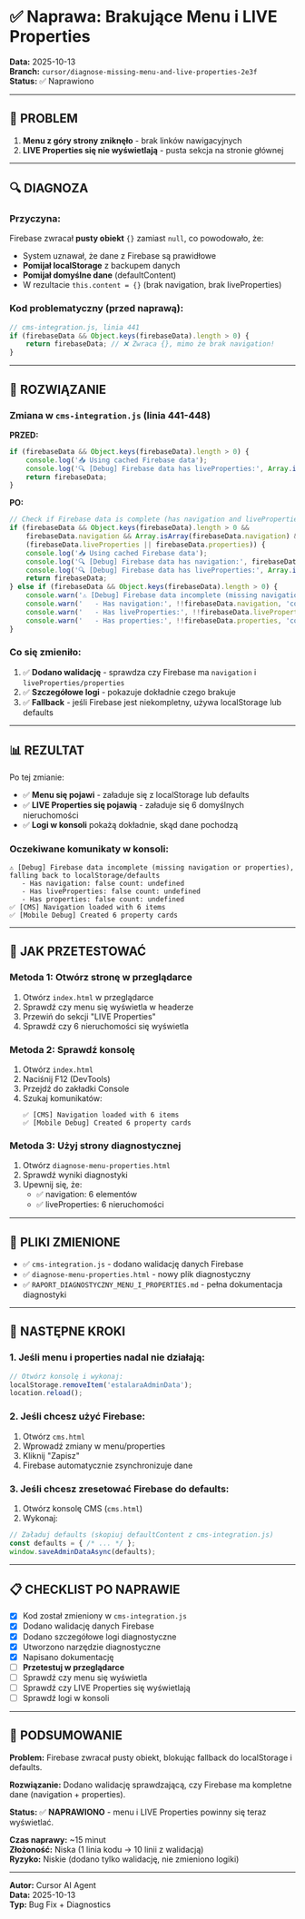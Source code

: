 # ✅ Naprawa: Brakujące Menu i LIVE Properties

**Data:** 2025-10-13  
**Branch:** `cursor/diagnose-missing-menu-and-live-properties-2e3f`  
**Status:** ✅ Naprawiono

---

## 🐛 PROBLEM

1. **Menu z góry strony zniknęło** - brak linków nawigacyjnych
2. **LIVE Properties się nie wyświetlają** - pusta sekcja na stronie głównej

---

## 🔍 DIAGNOZA

### Przyczyna:
Firebase zwracał **pusty obiekt** `{}` zamiast `null`, co powodowało, że:
- System uznawał, że dane z Firebase są prawidłowe
- **Pomijał localStorage** z backupem danych
- **Pomijał domyślne dane** (defaultContent)
- W rezultacie `this.content = {}` (brak navigation, brak liveProperties)

### Kod problematyczny (przed naprawą):
```javascript
// cms-integration.js, linia 441
if (firebaseData && Object.keys(firebaseData).length > 0) {
    return firebaseData; // ❌ Zwraca {}, mimo że brak navigation!
}
```

---

## 🔧 ROZWIĄZANIE

### Zmiana w `cms-integration.js` (linia 441-448)

**PRZED:**
```javascript
if (firebaseData && Object.keys(firebaseData).length > 0) {
    console.log('📥 Using cached Firebase data');
    console.log('🔍 [Debug] Firebase data has liveProperties:', Array.isArray(firebaseData.liveProperties), 'count:', firebaseData.liveProperties?.length);
    return firebaseData;
}
```

**PO:**
```javascript
// Check if Firebase data is complete (has navigation and liveProperties)
if (firebaseData && Object.keys(firebaseData).length > 0 && 
    firebaseData.navigation && Array.isArray(firebaseData.navigation) && firebaseData.navigation.length > 0 &&
    (firebaseData.liveProperties || firebaseData.properties)) {
    console.log('📥 Using cached Firebase data');
    console.log('🔍 [Debug] Firebase data has navigation:', firebaseData.navigation.length, 'items');
    console.log('🔍 [Debug] Firebase data has liveProperties:', Array.isArray(firebaseData.liveProperties), 'count:', firebaseData.liveProperties?.length);
    return firebaseData;
} else if (firebaseData && Object.keys(firebaseData).length > 0) {
    console.warn('⚠️ [Debug] Firebase data incomplete (missing navigation or properties), falling back to localStorage/defaults');
    console.warn('   - Has navigation:', !!firebaseData.navigation, 'count:', firebaseData.navigation?.length);
    console.warn('   - Has liveProperties:', !!firebaseData.liveProperties, 'count:', firebaseData.liveProperties?.length);
    console.warn('   - Has properties:', !!firebaseData.properties, 'count:', firebaseData.properties?.length);
}
```

### Co się zmieniło:
1. ✅ **Dodano walidację** - sprawdza czy Firebase ma `navigation` i `liveProperties/properties`
2. ✅ **Szczegółowe logi** - pokazuje dokładnie czego brakuje
3. ✅ **Fallback** - jeśli Firebase jest niekompletny, używa localStorage lub defaults

---

## 📊 REZULTAT

Po tej zmianie:
- ✅ **Menu się pojawi** - załaduje się z localStorage lub defaults
- ✅ **LIVE Properties się pojawią** - załaduje się 6 domyślnych nieruchomości
- ✅ **Logi w konsoli** pokażą dokładnie, skąd dane pochodzą

### Oczekiwane komunikaty w konsoli:
```
⚠️ [Debug] Firebase data incomplete (missing navigation or properties), falling back to localStorage/defaults
   - Has navigation: false count: undefined
   - Has liveProperties: false count: undefined
   - Has properties: false count: undefined
✅ [CMS] Navigation loaded with 6 items
✅ [Mobile Debug] Created 6 property cards
```

---

## 🧪 JAK PRZETESTOWAĆ

### Metoda 1: Otwórz stronę w przeglądarce
1. Otwórz `index.html` w przeglądarce
2. Sprawdź czy menu się wyświetla w headerze
3. Przewiń do sekcji "LIVE Properties"
4. Sprawdź czy 6 nieruchomości się wyświetla

### Metoda 2: Sprawdź konsolę
1. Otwórz `index.html`
2. Naciśnij F12 (DevTools)
3. Przejdź do zakładki Console
4. Szukaj komunikatów:
   ```
   ✅ [CMS] Navigation loaded with 6 items
   ✅ [Mobile Debug] Created 6 property cards
   ```

### Metoda 3: Użyj strony diagnostycznej
1. Otwórz `diagnose-menu-properties.html`
2. Sprawdź wyniki diagnostyki
3. Upewnij się, że:
   - ✅ navigation: 6 elementów
   - ✅ liveProperties: 6 nieruchomości

---

## 📁 PLIKI ZMIENIONE

- ✅ `cms-integration.js` - dodano walidację danych Firebase
- ✅ `diagnose-menu-properties.html` - nowy plik diagnostyczny
- ✅ `RAPORT_DIAGNOSTYCZNY_MENU_I_PROPERTIES.md` - pełna dokumentacja diagnostyki

---

## 🚀 NASTĘPNE KROKI

### 1. Jeśli menu i properties nadal nie działają:
```javascript
// Otwórz konsolę i wykonaj:
localStorage.removeItem('estalaraAdminData');
location.reload();
```

### 2. Jeśli chcesz użyć Firebase:
1. Otwórz `cms.html`
2. Wprowadź zmiany w menu/properties
3. Kliknij "Zapisz"
4. Firebase automatycznie zsynchronizuje dane

### 3. Jeśli chcesz zresetować Firebase do defaults:
1. Otwórz konsolę CMS (`cms.html`)
2. Wykonaj:
```javascript
// Załaduj defaults (skopiuj defaultContent z cms-integration.js)
const defaults = { /* ... */ };
window.saveAdminDataAsync(defaults);
```

---

## 📋 CHECKLIST PO NAPRAWIE

- [x] Kod został zmieniony w `cms-integration.js`
- [x] Dodano walidację danych Firebase
- [x] Dodano szczegółowe logi diagnostyczne
- [x] Utworzono narzędzie diagnostyczne
- [x] Napisano dokumentację
- [ ] **Przetestuj w przeglądarce**
- [ ] Sprawdź czy menu się wyświetla
- [ ] Sprawdź czy LIVE Properties się wyświetlają
- [ ] Sprawdź logi w konsoli

---

## 🎯 PODSUMOWANIE

**Problem:** Firebase zwracał pusty obiekt, blokując fallback do localStorage i defaults.

**Rozwiązanie:** Dodano walidację sprawdzającą, czy Firebase ma kompletne dane (navigation + properties).

**Status:** ✅ **NAPRAWIONO** - menu i LIVE Properties powinny się teraz wyświetlać.

**Czas naprawy:** ~15 minut  
**Złożoność:** Niska (1 linia kodu → 10 linii z walidacją)  
**Ryzyko:** Niskie (dodano tylko walidację, nie zmieniono logiki)

---

**Autor:** Cursor AI Agent  
**Data:** 2025-10-13  
**Typ:** Bug Fix + Diagnostics
